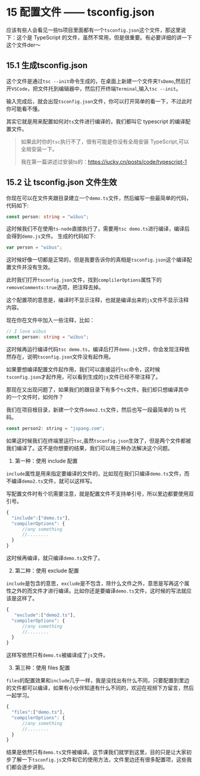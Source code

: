 # 15 配置文件 —— tsconfig.json

应该有些人会看见一些ts项目里面都有一个`tsconfig.json`这个文件，那这里说下：这个是 TypeScript 的文件，虽然不常用，但是很重要。有必要详细的讲一下这个文件der～

## 15.1 生成tsconfig.json

这个文件是通过`tsc --init`命令生成的，在桌面上新建一个文件夹`TsDemo`,然后打开`VSCode`，把文件托到编辑器中，然后打开终端`Terminal`,输入`tsc --init`。

输入完成后，就会出现`tsconfig.json`文件，你可以打开简单的看一下，不过此时你可能看不懂。

其实它就是用来配置如何对`ts`文件进行编译的，我们都叫它 typescript 的编译配置文件。

> 如果此时你的`tsc`执行不了，很有可能是你没有全局安装 TypeScript,可以全局安装一下。
>
> 我在第一篇讲述过安装ts的：https://iucky.cn/posts/code/typescript-1

## 15.2 让 tsconfig.json 文件生效

你现在可以在文件夹跟目录建立一个`demo.ts`文件，然后编写一些最简单的代码，代码如下:

```typescript
const person: string = "wibus";
```

这时候我们不在使用`ts-node`直接执行了，需要用`tsc demo.ts`进行编译，编译后会得到`demo.js`文件。 生成的代码如下:

```typescript
var person = "wibus";
```

这时候好像一切都是正常的，但是我要告诉你的真相是`tsconfig.json`这个编译配置文件并没有生效。

此时我们打开`tsconfig.json`文件，找到`complilerOptions`属性下的`removeComments:true`选项，把注释去掉。

这个配置项的意思是，编译时不显示注释，也就是编译出来的`js`文件不显示注释内容。

现在你在文件中加入一些注释，比如：

```typescript
// I love wibus
const person: string = "wibus";
```

这时候再运行编译代码`tsc demo.ts`，编译后打开`demo.js`文件，你会发现注释依然存在，说明`tsconfig.json`文件没有起作用。

如果要想编译配置文件起作用，我们可以直接运行`tsc`命令，这时候`tsconfig.json`才起作用，可以看到生成的`js`文件已经不带注释了。

那现在又出现问题了，如果我们的跟目录下有多个`ts`文件，我们却只想编译其中的一个文件时，如何作？

我们在项目根目录，新建一个文件`demo2.ts`文件，然后也写一段最简单的 ts 代码。

```js
const person2: string = "jspang.com";
```

如果这时候我们在终端里运行`tsc`,虽然`tsconfig.json`生效了，但是两个文件都被我们编译了。这不是你想要的结果，我们可以用三种办法解决这个问题。

1. 第一种：使用 include 配置

`include`属性是用来指定要编译的文件的，比如现在我们只编译`demo.ts`文件，而不编译`demo2.ts`文件，就可以这样写。

写配置文件时有个坑需要注意，就是配置文件不支持单引号，所以里边都要使用双引号。

```js
{
  "include":["demo.ts"],
  "compilerOptions": {
      //any something
      //........
  }
}
```

这时候再编译，就只编译`demo.ts`文件了。

2. 第二种：使用 exclude 配置

`include`是包含的意思，`exclude`是不包含，除什么文件之外，意思是写再这个属性之外的而文件才进行编译。比如你还是要编译`demo.ts`文件，这时候的写法就应该是这样了。

```js
{
   "exclude":["demo2.ts"],
  "compilerOptions": {
      //any something
      //........
  }
}
```

这样写依然只有`demo.ts`被编译成了`js`文件。

3. 第三种：使用 files 配置

`files`的配置效果和`include`几乎一样，我是没找出有什么不同，只要配置到里边的文件都可以编译，如果有小伙伴知道有什么不同的，欢迎在视频下方留言，然后一起学习。

```js
{
  "files":["demo.ts"],
  "compilerOptions": {
      //any something
      //........
  }
}
```

结果是依然只有`demo.ts`文件被编译。这节课我们就学到这里，目的只是让大家初步了解一下`tsconfig.js`文件和它的使用方法，文件里边还有很多配置项，这些我们都会逐步讲到。